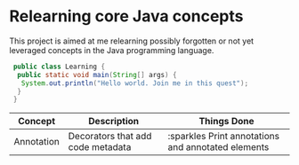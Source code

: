 Relearning core Java concepts
================================

This project is aimed at me relearning possibly forgotten or not yet leveraged concepts in the Java programming language.

```java
 public class Learning {
  public static void main(String[] args) {
   System.out.println("Hello world. Join me in this quest");
  }
 }
```

|Concept | Description | Things Done |
|---------|-------------|-------------
|Annotation    | Decorators that add code metadata        | :sparkles Print annotations and annotated elements |
